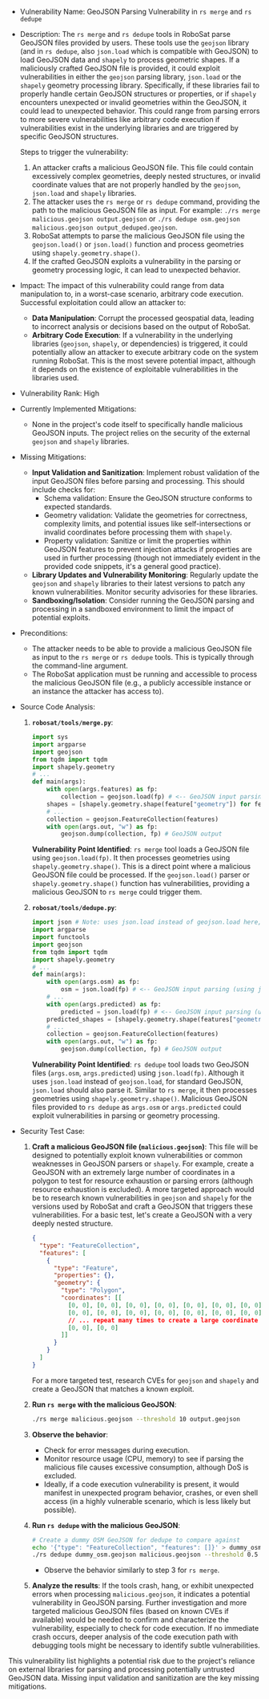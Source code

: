 - Vulnerability Name: GeoJSON Parsing Vulnerability in `rs merge` and `rs dedupe`

- Description:
  The `rs merge` and `rs dedupe` tools in RoboSat parse GeoJSON files provided by users. These tools use the `geojson` library (and in `rs dedupe`, also `json.load` which is compatible with GeoJSON) to load GeoJSON data and `shapely` to process geometric shapes. If a maliciously crafted GeoJSON file is provided, it could exploit vulnerabilities in either the `geojson` parsing library, `json.load` or the `shapely` geometry processing library. Specifically, if these libraries fail to properly handle certain GeoJSON structures or properties, or if `shapely` encounters unexpected or invalid geometries within the GeoJSON, it could lead to unexpected behavior. This could range from parsing errors to more severe vulnerabilities like arbitrary code execution if vulnerabilities exist in the underlying libraries and are triggered by specific GeoJSON structures.

  Steps to trigger the vulnerability:
  1. An attacker crafts a malicious GeoJSON file. This file could contain excessively complex geometries, deeply nested structures, or invalid coordinate values that are not properly handled by the `geojson`, `json.load` and `shapely` libraries.
  2. The attacker uses the `rs merge` or `rs dedupe` command, providing the path to the malicious GeoJSON file as input. For example: `./rs merge malicious.geojson output.geojson` or `./rs dedupe osm.geojson malicious.geojson output_deduped.geojson`.
  3. RoboSat attempts to parse the malicious GeoJSON file using the `geojson.load()` or `json.load()` function and process geometries using `shapely.geometry.shape()`.
  4. If the crafted GeoJSON exploits a vulnerability in the parsing or geometry processing logic, it can lead to unexpected behavior.

- Impact:
  The impact of this vulnerability could range from data manipulation to, in a worst-case scenario, arbitrary code execution. Successful exploitation could allow an attacker to:
    - **Data Manipulation**: Corrupt the processed geospatial data, leading to incorrect analysis or decisions based on the output of RoboSat.
    - **Arbitrary Code Execution**: If a vulnerability in the underlying libraries (`geojson`, `shapely`, or dependencies) is triggered, it could potentially allow an attacker to execute arbitrary code on the system running RoboSat. This is the most severe potential impact, although it depends on the existence of exploitable vulnerabilities in the libraries used.

- Vulnerability Rank: High

- Currently Implemented Mitigations:
  - None in the project's code itself to specifically handle malicious GeoJSON inputs. The project relies on the security of the external `geojson` and `shapely` libraries.

- Missing Mitigations:
  - **Input Validation and Sanitization**: Implement robust validation of the input GeoJSON files before parsing and processing. This should include checks for:
    - Schema validation: Ensure the GeoJSON structure conforms to expected standards.
    - Geometry validation: Validate the geometries for correctness, complexity limits, and potential issues like self-intersections or invalid coordinates before processing them with `shapely`.
    - Property validation: Sanitize or limit the properties within GeoJSON features to prevent injection attacks if properties are used in further processing (though not immediately evident in the provided code snippets, it's a general good practice).
  - **Library Updates and Vulnerability Monitoring**: Regularly update the `geojson` and `shapely` libraries to their latest versions to patch any known vulnerabilities. Monitor security advisories for these libraries.
  - **Sandboxing/Isolation**: Consider running the GeoJSON parsing and processing in a sandboxed environment to limit the impact of potential exploits.

- Preconditions:
  - The attacker needs to be able to provide a malicious GeoJSON file as input to the `rs merge` or `rs dedupe` tools. This is typically through the command-line argument.
  - The RoboSat application must be running and accessible to process the malicious GeoJSON file (e.g., a publicly accessible instance or an instance the attacker has access to).

- Source Code Analysis:
  1. **`robosat/tools/merge.py`**:
     ```python
     import sys
     import argparse
     import geojson
     from tqdm import tqdm
     import shapely.geometry
     # ...
     def main(args):
         with open(args.features) as fp:
             collection = geojson.load(fp) # <-- GeoJSON input parsing here!
         shapes = [shapely.geometry.shape(feature["geometry"]) for feature in collection["features"]] # Shapely processing
         # ...
         collection = geojson.FeatureCollection(features)
         with open(args.out, "w") as fp:
             geojson.dump(collection, fp) # GeoJSON output
     ```
     **Vulnerability Point Identified**: `rs merge` tool loads a GeoJSON file using `geojson.load(fp)`. It then processes geometries using `shapely.geometry.shape()`. This is a direct point where a malicious GeoJSON file could be processed. If the `geojson.load()` parser or `shapely.geometry.shape()` function has vulnerabilities, providing a malicious GeoJSON to `rs merge` could trigger them.

  2. **`robosat/tools/dedupe.py`**:
     ```python
     import json # Note: uses json.load instead of geojson.load here, but for GeoJSON it's usually compatible.
     import argparse
     import functools
     import geojson
     from tqdm import tqdm
     import shapely.geometry
     # ...
     def main(args):
         with open(args.osm) as fp:
             osm = json.load(fp) # <-- GeoJSON input parsing (using json.load)
         # ...
         with open(args.predicted) as fp:
             predicted = json.load(fp) # <-- GeoJSON input parsing (using json.load)
         predicted_shapes = [shapely.geometry.shape(features["geometry"]) for features in predicted["features"]] # Shapely processing
         # ...
         collection = geojson.FeatureCollection(features)
         with open(args.out, "w") as fp:
             geojson.dump(collection, fp) # GeoJSON output
     ```
     **Vulnerability Point Identified**: `rs dedupe` tool loads two GeoJSON files (`args.osm`, `args.predicted`) using `json.load(fp)`. Although it uses `json.load` instead of `geojson.load`, for standard GeoJSON, `json.load` should also parse it. Similar to `rs merge`, it then processes geometries using `shapely.geometry.shape()`. Malicious GeoJSON files provided to `rs dedupe` as `args.osm` or `args.predicted` could exploit vulnerabilities in parsing or geometry processing.

- Security Test Case:
  1. **Craft a malicious GeoJSON file (`malicious.geojson`)**: This file will be designed to potentially exploit known vulnerabilities or common weaknesses in GeoJSON parsers or `shapely`. For example, create a GeoJSON with an extremely large number of coordinates in a polygon to test for resource exhaustion or parsing errors (although resource exhaustion is excluded). A more targeted approach would be to research known vulnerabilities in `geojson` and `shapely` for the versions used by RoboSat and craft a GeoJSON that triggers these vulnerabilities. For a basic test, let's create a GeoJSON with a very deeply nested structure.

     ```json
     {
       "type": "FeatureCollection",
       "features": [
         {
           "type": "Feature",
           "properties": {},
           "geometry": {
             "type": "Polygon",
             "coordinates": [[
               [0, 0], [0, 0], [0, 0], [0, 0], [0, 0], [0, 0], [0, 0], [0, 0], [0, 0], [0, 0],
               [0, 0], [0, 0], [0, 0], [0, 0], [0, 0], [0, 0], [0, 0], [0, 0], [0, 0], [0, 0],
               // ... repeat many times to create a large coordinate list ...
               [0, 0], [0, 0]
             ]]
           }
         }
       ]
     }
     ```
     For a more targeted test, research CVEs for `geojson` and `shapely` and create a GeoJSON that matches a known exploit.

  2. **Run `rs merge` with the malicious GeoJSON**:
     ```bash
     ./rs merge malicious.geojson --threshold 10 output.geojson
     ```

  3. **Observe the behavior**:
     - Check for error messages during execution.
     - Monitor resource usage (CPU, memory) to see if parsing the malicious file causes excessive consumption, although DoS is excluded.
     - Ideally, if a code execution vulnerability is present, it would manifest in unexpected program behavior, crashes, or even shell access (in a highly vulnerable scenario, which is less likely but possible).

  4. **Run `rs dedupe` with the malicious GeoJSON**:
      ```bash
      # Create a dummy OSM GeoJSON for dedupe to compare against
      echo '{"type": "FeatureCollection", "features": []}' > dummy_osm.geojson
      ./rs dedupe dummy_osm.geojson malicious.geojson --threshold 0.5 output_deduped.geojson
      ```
      - Observe the behavior similarly to step 3 for `rs merge`.

  5. **Analyze the results**: If the tools crash, hang, or exhibit unexpected errors when processing `malicious.geojson`, it indicates a potential vulnerability in GeoJSON parsing. Further investigation and more targeted malicious GeoJSON files (based on known CVEs if available) would be needed to confirm and characterize the vulnerability, especially to check for code execution. If no immediate crash occurs, deeper analysis of the code execution path with debugging tools might be necessary to identify subtle vulnerabilities.

This vulnerability list highlights a potential risk due to the project's reliance on external libraries for parsing and processing potentially untrusted GeoJSON data. Missing input validation and sanitization are the key missing mitigations.